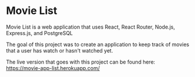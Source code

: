 # Movie List

Movie List is a web application that uses React, React Router, Node.js, Express.js, and PostgreSQL

The goal of this project was to create an application to keep track of movies that a user has watch or hasn't watched yet.

The live version that goes with this project can be found here:
https://movie-app-list.herokuapp.com/
